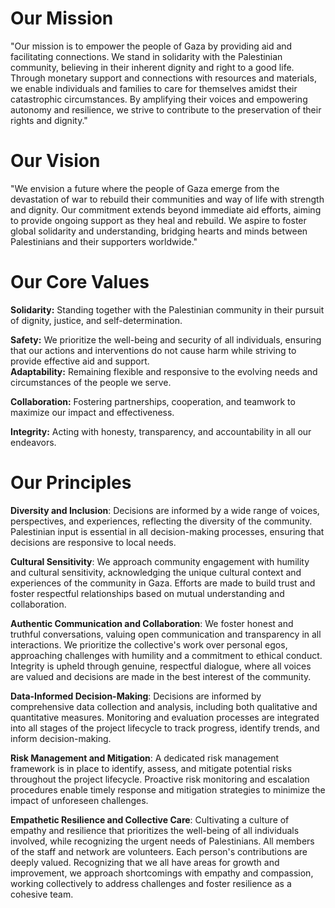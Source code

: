 # Our Mission
"Our mission is to empower the people of Gaza by providing aid and facilitating connections. We stand in solidarity with the Palestinian community, believing in their inherent dignity and right to a good life. Through monetary support and connections with resources and materials, we enable individuals and families to care for themselves amidst their catastrophic circumstances. By amplifying their voices and empowering autonomy and resilience, we strive to contribute to the preservation of their rights and dignity."

# Our Vision
"We envision a future where the people of Gaza emerge from the devastation of war to rebuild their communities and way of life with strength and dignity. Our commitment extends beyond immediate aid efforts, aiming to provide ongoing support as they heal and rebuild. We aspire to foster global solidarity and understanding, bridging hearts and minds between Palestinians and their supporters worldwide."

# Our Core Values

**Solidarity:** Standing together with the Palestinian community in their pursuit of dignity, justice, and self-determination.  

**Safety:** We prioritize the well-being and security of all individuals, ensuring that our actions and interventions do not cause harm while striving to provide effective aid and support.  
**Adaptability:** Remaining flexible and responsive to the evolving needs and circumstances of the people we serve.  

**Collaboration:** Fostering partnerships, cooperation, and teamwork to maximize our impact and effectiveness.  

**Integrity:** Acting with honesty, transparency, and accountability in all our endeavors.  


# Our Principles 
**Diversity and Inclusion**: Decisions are informed by a wide range of voices, perspectives, and experiences, reflecting the diversity of the community. Palestinian input is essential in all decision-making processes, ensuring that decisions are responsive to local needs.    
  
 **Cultural Sensitivity**: We approach community engagement with humility and cultural sensitivity, acknowledging the unique cultural context and experiences of the community in Gaza. Efforts are made to build trust and foster respectful relationships based on mutual understanding and collaboration.

**Authentic Communication and Collaboration**: We foster honest and truthful conversations, valuing open communication and transparency in all interactions. We prioritize the collective's work over personal egos, approaching challenges with humility and a commitment to ethical conduct. Integrity is upheld through genuine, respectful dialogue, where all voices are valued and decisions are made in the best interest of the community.
    
**Data-Informed Decision-Making**: Decisions are informed by comprehensive data collection and analysis, including both qualitative and quantitative measures. Monitoring and evaluation processes are integrated into all stages of the project lifecycle to track progress, identify trends, and inform decision-making.
    
**Risk Management and Mitigation**: A dedicated risk management framework is in place to identify, assess, and mitigate potential risks throughout the project lifecycle. Proactive risk monitoring and escalation procedures enable timely response and mitigation strategies to minimize the impact of unforeseen challenges.

**Empathetic Resilience and Collective Care**: Cultivating a culture of empathy and resilience that prioritizes the well-being of all individuals involved, while recognizing the urgent needs of Palestinians. All members of the staff and network are volunteers. Each person's contributions are deeply valued. Recognizing that we all have areas for growth and improvement, we approach shortcomings with empathy and compassion, working collectively to address challenges and foster resilience as a cohesive team.
 

